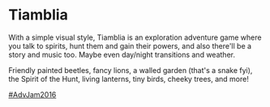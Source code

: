 # Tiamblia

With a simple visual style,
Tiamblia is an exploration adventure game
where you talk to spirits, hunt them and gain their powers,
and also there'll be a story and music too.
Maybe even day/night transitions and weather.

Friendly painted beetles,
fancy lions,
a walled garden (that's a snake fyi),
the Spirit of the Hunt,
living lanterns,
tiny birds,
cheeky trees,
and more!

[#AdvJam2016](http://jams.gamejolt.io/adventurejam2016)

<!--
while editing an entity
	drag outside of the entity to select points (w/ a selection box)
	click outside of the entity to stop editing the entity
		(another entity you click on may be selected--not sure if this is good)
	drag on a point to move all selected points
	click on a point to select that point
	shift+click or ctrl+click on a point to toggle the selected state of that point
	shift+drag from anywhere to select points (w/ a selection box)
with selected entities
	drag on a selected entity to move all selected entities
	click on a selected entity to edit the entity
drag outside of any entity to select entities (w/ a selection box)
click on an entity to select that entity
shift+click or ctrl+click on an entity to toggle the selected state of that entity
shift+drag from anywhere to select entities (w/ a selection box)

drag from the entities bar to create and place an entity
click on an entity in the bar to create it and have it placed randomly offscreen in the middle of nowhere
	(or not)
	(the cursor should be enough indication that you need to drag)

when there are multiple things within the minimum range for dragging, the closest will be hovered
only what will be dragged should ever be shown as hovered

while dragging an entity, the entities bar should be hidden
-->

<!--
Arachnids can sit cross-legged in many interesting ways.
-->
